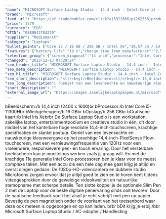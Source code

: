 ```yaml
---
"name": "MICROSOFT Surface Laptop Studio - 14.4 inch - Intel Core i5 - 16 GB - 256 GB"
"brand": "Microsoft"
"feed_url": "https://pf.tradedoubler.com/click?a(3322666)p(262336)product(50617-1715532)ttid(3)url(https%3A%2F%2Fwww.mediamarkt.nl%2Fnl%2Fproduct%2F_microsoft-surface-laptop-studio-i5-16gb-256gb-platinum-1715532.html%3Futm_source%3Dtradedoubler%26utm_medium%3Daff-comparison%26utm_term%3D1715532)"
"price": 1579
"currency": "EUR"
"GTIN": "0889842784220"
"supplier": "Mediamarkt"
"category": "Laptops"
"bullet_points": ["Core i5 / 16 GB / 256 GB / Intel Xe","36,57 cm / 14,4 inch","WQXGA - 36,57 cm / 14,4 inch","SSD , 256 GB , M.2 via PCIe","2 x USB-C Thunderbolt 4 / 1 x Surface connect / 1x Hoofdtelefoon uitgang","Lithium-ion","32.33 cm x 22.9 cm x 1.9 cm /"]
"features": {"battery_life":"19 u","charge_time_from_manufacturer":"2,5 uur","processor":"Intel Core i5-11300H","battery_type":"Lithium-ion","dimensions_weight":"32.33 cm x 22.9 cm x 1.9 cm /","additional_update_information":"Voor zover op de afbeeldingen apps worden getoond, geldt dat MediaMarkt niet kan garanderen dat de apps tijdens de volledige levensduur van het product goed zullen blijven functioneren. Dit hangt af van het beleid van de fabrikant.","short_description":"De Surface Laptop Studio is een workstation, zakelijke laptop, entertainmentpodium en creatieve studio in één, dit door middel van het kantelbare hoge resolutie 14,4-inch-touchscreen, krachtige specificaties en slanke postuur.","image_ratio":"3:2","bluetooth":"Ja","product_height":"22,9 cm","manufacturer_guarantee":"2 jaar","brightness":"480 cd/m²","card_reader":"Nee","panel_type":"IPS (In-Plane Switching)","processor_speed_with_turbo":"4.4 GHz","connections":"2 x USB-C Thunderbolt 4 / 1 x Surface connect / 1x Hoofdtelefoon uitgang","battery_capacity":"56 Wh","configuration":"Core i5 / 16 GB / 256 GB / Intel Xe","convertibility":"Omklapbaar scherm","touchscreen":"Ja","integrated_mike":"Ja","speakers":"Ja","screen_diagonal_cm":"36,57 cm","product_introduction_date":"2021-09-22","screen_type":"Glanzend scherm","processor_clock_rate":"3.1 GHz","model_year":"2021","shipping_costs":"0.00","memory_size":"16 GB","processor_brand":"Intel®","ram_configuration":"1x 16 GB","wlan_standards":"WiFi 6 (802.11AX)","delivery_time":"1","bluetooth_version":"5.1","weight":"1,74 kg","warranty_note":"Onbekend","total_storage_space_in_gb":"256 GB","color":"Grijs","product_type":"Laptop","screen_diagonal_cm_inch":"36,57 cm / 14,4 inch","scope_of_delivery":"Microsoft Surface Laptop Studio / AC-adapter / Handleiding","type_of_1_hard_disk":"SSD","number_of_processor_cores":"4","capacity_of_1_hard_disk":"256 GB","screen_diagonal_inches":"14.4 inch","front_camera":"Ja","depth":"1,9 cm","resolution":"2400 x 1600","integrated_webcam":"Ja","processor_model":"Core™ i5","update_policy":"Onbekend","wlan":"Ja","ram_type":"DDR4","previous_price":"","product_manufacturer":"MICROSOFT","product_width":"32,33 cm","product_depth":"1,9 cm","image_quality":"WQXGA","hard_disk_1":"SSD , 256 GB , M.2 via PCIe","special_features":"Nee","manufacturer_supported_software_updates":"Ja","height":"22,9 cm","total_storage_space":"256 GB","operating_system":"Windows"}
"selection_group": {"screen_diagonal":"14 inch","processor":"Intel Core i5","changed_price_past_3_days":false,"product_family":"Surface"}
"changed": "2023-12-13 07:20:24"
"seo_header_title": "MICROSOFT Surface Laptop Studio - 14.4 inch - Intel Core i5 - 16 GB - 256 GB"
"seo_meta_description": "MICROSOFT Surface Laptop Studio - 14.4 inch - Intel Core i5 - 16 GB - 256 GB"
"seo_h1_title": "MICROSOFT Surface Laptop Studio - 14.4 inch - Intel Core i5 - 16 GB - 256 GB"
"seo_short_description": "<lt/>b<gt/>Beeldscherm:<lt/>/b<gt/> 14,4 inch (2400 x 1600)<lt/>br<gt/> <lt/>b<gt/>Processor:<lt/>/b<gt/> Intel Core i5-11300H<lt/>br<gt/> <lt/>b<gt/>Werkgeheugen:<lt/>/b<gt/> 16 GB<lt/>br<gt/> <lt/>b<gt/>Opslag:<lt/>/b<gt/> 256 GB<lt/>br<gt/> <lt/>b<gt/>Grafische kaart:<lt/>/b<gt/> Intel Iris Xe<lt/>br<gt/><lt/>br<gt/> De Surface Laptop Studio is een workstation, zakelijke laptop, entertainmentpodium en creatieve studio in één, dit door middel van het kantelbare hoge resolutie 14,4-inch-touchscreen, krachtige specificaties en slanke postuur."
"seo_long_description": "Geniet van een levensechte en nauwkeurige kleurweergave op het prachtige 14,4-inch-PixelSense Flow-touchscreen, met een vernieuwingsfrequentie van 120Hz voor een vloeiendere, responsievere pen- en touch ervaring. Door het verstelbare beeldscherm kun je moeiteloos werken zoals jij graag wilt. En met de krachtige 11e generatie Intel Core-processoren ben je klaar voor de meest complexe taken. Met een accu die een hele dag mee gaat krijg je altijd en overal dingen gedaan. De 1080p-HD-videocamera en dubbele studio Microfoons zorgen ervoor dat je altijd goed te zien en te horen bent tijdens videogesprekken door de geweldige videokwaliteit en natuurlijke stemopname met scherpe details. Ten slotte koppel je de optionele Slim Pen 2 met de Laptop voor de beste digitale penervaring sinds ooit tevoren. Door de haptische feedback voelt het alsof je echt schrijft met pen op papier. Bevestig de pen magnetisch onder de voorkant van het toetsenbord waar deze ook meteen is opgeborgen en op kan laden. <lt/>br<gt/><lt/>br<gt/> <lt/>b<gt/>Dit krijg je erbij:<lt/>/b<gt/><lt/>br<gt/> Microsoft Surface Laptop Studio / AC-adapter / Handleiding"
"short_description": ""
"external_image_url": "https://images.zakelijkelaptopkopen.nl/microsoft-surface-laptop-studio-i5-16gb-256gb-platinum-1715532.webp"
---
```


<lt/>b<gt/>Beeldscherm:<lt/>/b<gt/> 14,4 inch (2400 x 1600)<lt/>br<gt/> <lt/>b<gt/>Processor:<lt/>/b<gt/> Intel Core i5-11300H<lt/>br<gt/> <lt/>b<gt/>Werkgeheugen:<lt/>/b<gt/> 16 GB<lt/>br<gt/> <lt/>b<gt/>Opslag:<lt/>/b<gt/> 256 GB<lt/>br<gt/> <lt/>b<gt/>Grafische kaart:<lt/>/b<gt/> Intel Iris Xe<lt/>br<gt/><lt/>br<gt/> De Surface Laptop Studio is een workstation, zakelijke laptop, entertainmentpodium en creatieve studio in één, dit door middel van het kantelbare hoge resolutie 14,4-inch-touchscreen, krachtige specificaties en slanke postuur. Geniet van een levensechte en nauwkeurige kleurweergave op het prachtige 14,4-inch-PixelSense Flow-touchscreen, met een vernieuwingsfrequentie van 120Hz voor een vloeiendere, responsievere pen- en touch ervaring. Door het verstelbare beeldscherm kun je moeiteloos werken zoals jij graag wilt. En met de krachtige 11e generatie Intel Core-processoren ben je klaar voor de meest complexe taken. Met een accu die een hele dag mee gaat krijg je altijd en overal dingen gedaan. De 1080p-HD-videocamera en dubbele studio Microfoons zorgen ervoor dat je altijd goed te zien en te horen bent tijdens videogesprekken door de geweldige videokwaliteit en natuurlijke stemopname met scherpe details. Ten slotte koppel je de optionele Slim Pen 2 met de Laptop voor de beste digitale penervaring sinds ooit tevoren. Door de haptische feedback voelt het alsof je echt schrijft met pen op papier. Bevestig de pen magnetisch onder de voorkant van het toetsenbord waar deze ook meteen is opgeborgen en op kan laden. <lt/>br<gt/><lt/>br<gt/> <lt/>b<gt/>Dit krijg je erbij:<lt/>/b<gt/><lt/>br<gt/> Microsoft Surface Laptop Studio / AC-adapter / Handleiding